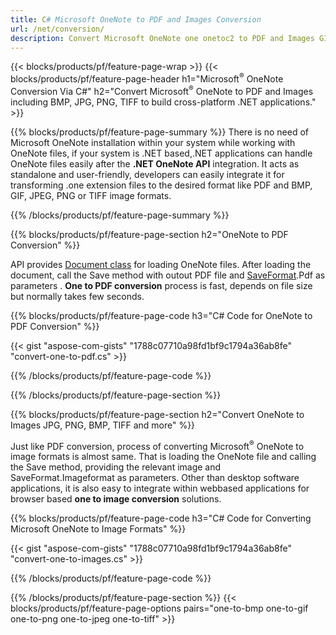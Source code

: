 ```yaml
---
title: C# Microsoft OneNote to PDF and Images Conversion
url: /net/conversion/
description: Convert Microsoft OneNote one onetoc2 to PDF and Images GIF, JPG, PNG, TIFF with few lines of C# code via .NET library.
---
```


{{< blocks/products/pf/feature-page-wrap >}}
{{< blocks/products/pf/feature-page-header h1="Microsoft<sup>&reg;</sup> OneNote Conversion Via C#" h2="Convert Microsoft<sup>&reg;</sup> OneNote to PDF and Images including BMP, JPG, PNG, TIFF to build cross-platform .NET applications." >}}

{{% blocks/products/pf/feature-page-summary %}}
There is no need of Microsoft OneNote installation within your system while working with OneNote files, if your system is .NET based,.NET applications can handle OneNote files easily after the **.NET OneNote API** integration. It acts as standalone and user-friendly, developers can easily integrate it for transforming .one extension files to the desired format like PDF and BMP, GIF, JPEG, PNG or TIFF image formats. 


{{% /blocks/products/pf/feature-page-summary  %}}

{{% blocks/products/pf/feature-page-section  h2="OneNote to PDF Conversion" %}}

API provides [Document class](https://apireference.aspose.com/note/net/aspose.note/document) for loading OneNote files. After loading the document, call the Save method with outout PDF file and [SaveFormat](https://apireference.aspose.com/note/net/aspose.note/saveformat).Pdf as parameters . **One to PDF conversion** process is fast, depends on file size but normally takes few seconds. 


{{% blocks/products/pf/feature-page-code h3="C# Code for OneNote to PDF Conversion" %}}

{{< gist "aspose-com-gists" "1788c07710a98fd1bf9c1794a36ab8fe" "convert-one-to-pdf.cs" >}}

{{% /blocks/products/pf/feature-page-code  %}}

{{% /blocks/products/pf/feature-page-section %}}

{{% blocks/products/pf/feature-page-section  h2="Convert OneNote to Images JPG, PNG, BMP, TIFF and more" %}}

Just like PDF conversion, process of converting Microsoft<sup>&reg;</sup> OneNote to image formats is almost same. That is loading the OneNote file and calling the Save method, providing the relevant image and SaveFormat.Imageformat as parameters. Other than desktop software applications, it is also easy to integrate within webbased applications for browser based **one to image conversion** solutions.

{{% blocks/products/pf/feature-page-code h3="C# Code for Converting Microsoft OneNote to Image Formats" %}}

{{< gist "aspose-com-gists" "1788c07710a98fd1bf9c1794a36ab8fe" "convert-one-to-images.cs" >}}

{{% /blocks/products/pf/feature-page-code  %}}

{{% /blocks/products/pf/feature-page-section %}}
{{< blocks/products/pf/feature-page-options pairs="one-to-bmp one-to-gif one-to-png one-to-jpeg one-to-tiff" >}}